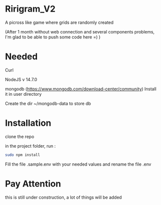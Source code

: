 # Ririgram_V2
A picross like game where grids are randomly created

(After 1 month without web connection and several components problems, I'm glad to be able to push some code here =)  )


# Needed
Curl

NodeJS v 14.7.0

mongodb (https://www.mongodb.com/download-center/community)
Install it in user directory

Create the dir ~/mongodb-data to store db


# Installation
clone the repo

in the project folder, run :
```bash
sudo npm install
```

Fill the file .sample.env with your needed values and rename the file .env


# Pay Attention
this is still under construction,
a lot of things will be added
